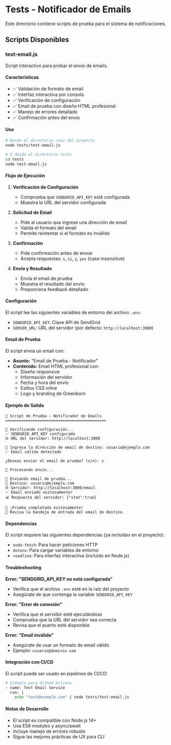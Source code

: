 # Tests - Notificador de Emails

Este directorio contiene scripts de prueba para el sistema de notificaciones.

## Scripts Disponibles

### test-email.js

Script interactivo para probar el envío de emails.

#### Características

- ✅ Validación de formato de email
- ✅ Interfaz interactiva por consola
- ✅ Verificación de configuración
- ✅ Email de prueba con diseño HTML profesional
- ✅ Manejo de errores detallado
- ✅ Confirmación antes del envío

#### Uso

```bash
# Desde el directorio raíz del proyecto
node tests/test-email.js

# O desde el directorio tests
cd tests
node test-email.js
```

#### Flujo de Ejecución

1. **Verificación de Configuración**
   - Comprueba que `SENDGRID_API_KEY` esté configurada
   - Muestra la URL del servidor configurada

2. **Solicitud de Email**
   - Pide al usuario que ingrese una dirección de email
   - Valida el formato del email
   - Permite reintentar si el formato es inválido

3. **Confirmación**
   - Pide confirmación antes de enviar
   - Acepta respuestas: `s`, `si`, `y`, `yes` (case insensitive)

4. **Envío y Resultado**
   - Envía el email de prueba
   - Muestra el resultado del envío
   - Proporciona feedback detallado

#### Configuración

El script lee las siguientes variables de entorno del archivo `.env`:

- `SENDGRID_API_KEY`: Clave API de SendGrid
- `SERVER_URL`: URL del servidor (por defecto: `http://localhost:3000`)

#### Email de Prueba

El script envía un email con:

- **Asunto:** "Email de Prueba - Notificador"
- **Contenido:** Email HTML profesional con:
  - Diseño responsive
  - Información del servidor
  - Fecha y hora del envío
  - Estilos CSS inline
  - Logo y branding de Greenborn

#### Ejemplo de Salida

```
🚀 Script de Prueba - Notificador de Emails
============================================

🔧 Verificando configuración...
✅ SENDGRID_API_KEY configurada
🌐 URL del servidor: http://localhost:3000

📧 Ingresa la dirección de email de destino: usuario@ejemplo.com
✅ Email válido detectado

¿Deseas enviar el email de prueba? (s/n): s

🔄 Procesando envío...

📧 Enviando email de prueba...
📍 Destino: usuario@ejemplo.com
🌐 Servidor: http://localhost:3000/email
✅ Email enviado exitosamente!
📊 Respuesta del servidor: {"stat":true}

🎉 ¡Prueba completada exitosamente!
📧 Revisa la bandeja de entrada del email de destino.
```

#### Dependencias

El script requiere las siguientes dependencias (ya incluidas en el proyecto):

- `node-fetch`: Para hacer peticiones HTTP
- `dotenv`: Para cargar variables de entorno
- `readline`: Para interfaz interactiva (incluido en Node.js)

#### Troubleshooting

**Error: "SENDGRID_API_KEY no está configurada"**
- Verifica que el archivo `.env` esté en la raíz del proyecto
- Asegúrate de que contenga la variable `SENDGRID_API_KEY`

**Error: "Error de conexión"**
- Verifica que el servidor esté ejecutándose
- Comprueba que la URL del servidor sea correcta
- Revisa que el puerto esté disponible

**Error: "Email inválido"**
- Asegúrate de usar un formato de email válido
- Ejemplo: `usuario@dominio.com`

#### Integración con CI/CD

El script puede ser usado en pipelines de CI/CD:

```bash
# Ejemplo para GitHub Actions
- name: Test Email Service
  run: |
    echo "test@example.com" | node tests/test-email.js
```

#### Notas de Desarrollo

- El script es compatible con Node.js 14+
- Usa ES6 modules y async/await
- Incluye manejo de errores robusto
- Sigue las mejores prácticas de UX para CLI 